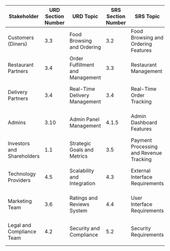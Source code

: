 | **Stakeholder**         | **URD Section Number** | **URD Topic**                     | **SRS Section Number** | **SRS Topic**                     | **Architecture Section**                | **Architecture Topic**                | **Design Sec Number** | **Design Topic**                     | **Test Sec Number** | **Test Topics**                     |
|--------------------------|------------------------|------------------------------------|------------------------|------------------------------------|------------------------------------------|----------------------------------------|------------------------|---------------------------------------|----------------------|--------------------------------------|
| Customers (Diners)      | 3.3                    | Food Browsing and Ordering         | 3.2                    | Food Browsing and Ordering Features | 1.2.1 Diner App Container Diagram      | Food Browsing and Ordering Features    | 4.1.1, 4.1.3          | User Interface, Service Layer Design  | 6.2                  | Customer Module Testing              |
| Restaurant Partners     | 3.4                    | Order Fulfillment and Management   | 3.3                    | Restaurant Management             | 1.2.2 Restaurant Owner App Diagram      | Menu and Order Management              | 4.1.2, 4.2.3          | Controller Layer, Order Management    | 6.3                  | Restaurant Module Testing            |
| Delivery Partners       | 3.4                    | Real-Time Delivery Management      | 3.4                    | Real-Time Order Tracking          | 1.2.3 Delivery Executive Diagram        | Real-Time Delivery Management          | 4.1.2, 4.2.1          | Controller Layer, API Gateway         | 6.4                  | Delivery Module Testing              |
| Admins                  | 3.10                   | Admin Panel Management             | 4.1.5                  | Admin Dashboard Features          | 1.2.4 Admin Container Diagram           | Platform Monitoring                    | 4.1.1, 4.2.5          | Admin UI, Notification Service Design | 6.5                  | Admin Module Testing                 |
| Investors and Shareholders | 1.1                 | Strategic Goals and Metrics        | 3.5                    | Payment Processing and Revenue Tracking | 1.1 System Context Diagram           | Financial Performance Dashboard         | 4.2.4, 6.1            | Payment Service, API Design           | 6.6                  | Financial Metrics Testing            |
| Technology Providers    | 4.5                    | Scalability and Integration        | 4.3                    | External Interface Requirements   | 1.3 Component Diagram                   | Scalability and Integration            | 4.2.1, 6.2            | API Gateway, External Interface Design | 6.7                 | Integration and Performance Testing  |
| Marketing Team          | 3.6                    | Ratings and Reviews System         | 4.4                    | User Interface Requirements       | 1.2.1 Diner App Container Diagram       | Ratings and Reviews System             | 4.1.1, 4.1.3          | UI Design, Service Layer Design       | 6.8                  | Ratings and Reviews Testing          |
| Legal and Compliance Team | 4.2                  | Security and Compliance            | 5.2                    | Security Requirements             | 1.3 Component Diagram                   | Security and Compliance                | 4.2.2, 4.2.5          | Authentication Service, Notification Service | 6.9           | Security Testing                     
